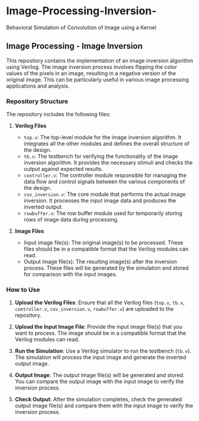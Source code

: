 # Image-Processing-Inversion-
Behavioral Simulation of Convolution of Image using a Kernel

## Image Processing - Image Inversion

This repository contains the implementation of an image inversion algorithm using Verilog. The image inversion process involves flipping the color values of the pixels in an image, resulting in a negative version of the original image. This can be particularly useful in various image processing applications and analysis.

### Repository Structure

The repository includes the following files:

1. **Verilog Files**
   - `top.v`: The top-level module for the image inversion algorithm. It integrates all the other modules and defines the overall structure of the design.
   - `tb.v`: The testbench for verifying the functionality of the image inversion algorithm. It provides the necessary stimuli and checks the output against expected results.
   - `controller.v`: The controller module responsible for managing the data flow and control signals between the various components of the design.
   - `cov_inversion.v`: The core module that performs the actual image inversion. It processes the input image data and produces the inverted output.
   - `rowbuffer.v`: The row buffer module used for temporarily storing rows of image data during processing.

2. **Image Files**
   - Input image file(s): The original image(s) to be processed. These files should be in a compatible format that the Verilog modules can read.
   - Output image file(s): The resulting image(s) after the inversion process. These files will be generated by the simulation and stored for comparison with the input images.

### How to Use

1. **Upload the Verilog Files**: Ensure that all the Verilog files (`top.v`, `tb.v`, `controller.v`, `cov_inversion.v`, `rowbuffer.v`) are uploaded to the repository.

2. **Upload the Input Image File**: Provide the input image file(s) that you want to process. The image should be in a compatible format that the Verilog modules can read.

3. **Run the Simulation**: Use a Verilog simulator to run the testbench (`tb.v`). The simulation will process the input image and generate the inverted output image.

4. **Output Image**: The output image file(s) will be generated and stored. You can compare the output image with the input image to verify the inversion process.


4. **Check Output**:
   After the simulation completes, check the generated output image file(s) and compare them with the input image to verify the inversion process.
